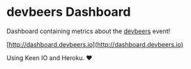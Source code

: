# devbeers Dashboard

Dashboard containing metrics about the [devbeers](http://devbeers.io) event!

[http://dashboard.devbeers.io](http://dashboard.devbeers.io)

Using Keen IO and Heroku. ❤️
